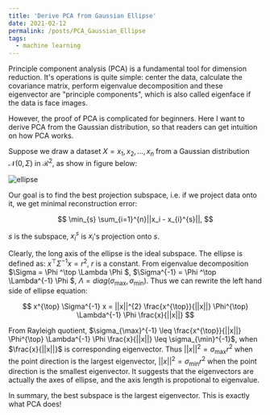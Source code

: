 ```yaml
---
title: 'Derive PCA from Gaussian Ellipse'
date: 2021-02-12
permalink: /posts/PCA_Gaussian_Ellipse
tags:
  - machine learning
---
```


Principle component analysis (PCA) is a fundamental tool for dimension reduction. It's operations is quite simple: center the data, calculate the covariance matrix, perform eigenvalue decomposition and these eigenvector are "principle components", which is also called eigenface if the data is face images.

However, the proof of PCA is complicated for beginners. Here I want to derive PCA from the Gaussian distribution, so that readers can get intuition on how PCA works.

Suppose we draw a dataset $X={x_1,x_2,...,x_n}$ from a Gaussian distribution $\mathcal{N}(0, \Sigma)$ in $\mathcal{R}^2$, as show in figure below:

![ellipse](https://sldai.github.io/images/posts/PCA_Gaussian_ellipse.png)

Our goal is to find the best projection subspace, i.e. if we project data onto it, we get minimal reconstruction error: 

$$
\min_{s} \sum_{i=1}^{n}||x_i - x_{i}^{s}||,
$$

$s$ is the subspace, $x_i^s$ is $x_i$'s projection onto $s$.

Clearly, the long axis of the ellipse is the ideal subspace. The ellipse is defined as: $x^\top \Sigma^{-1} x = r^2$, $r$ is a constant. From eigenvalue decomposition $\Sigma = \Phi ^\top \Lambda \Phi $, $\Sigma^{-1} = \Phi ^\top \Lambda^{-1} \Phi $, $\Lambda = diag(\sigma_{\max},\sigma_{\min})$. Thus we can rewrite the left hand side of ellipse equation:

$$
x^{\top} \Sigma^{-1} x = ||x||^{2} \frac{x^{\top}}{||x||} \Phi^{\top} \Lambda^{-1} \Phi \frac{x}{||x||}
$$

From Rayleigh quotient, $\sigma_{\max}^{-1} \leq \frac{x^{\top}}{||x||} \Phi^{\top} \Lambda^{-1} \Phi \frac{x}{||x||} \leq \sigma_{\min}^{-1}$, when $\frac{x}{||x||}$ is corresponding eigenvector. Thus $||x||^2 = \sigma_{\max} r^2$ when the point direction is the largest eigenvector, $||x||^2 = \sigma_{\min} r^2$ when the point direction is the smallest eigenvector. It suggests that the eigenvectors are actually the axes of ellipse, and the axis length is propotional to eigenvalue.

In summary, the best subspace is the largest eigenvector. This is exactly what PCA does!

